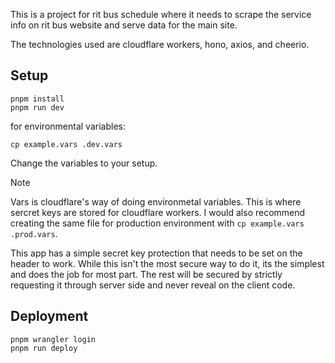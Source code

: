 This is a project for rit bus schedule where it needs to scrape the service info on rit bus website and serve data for the main site. 

The technologies used are cloudflare workers, hono, axios, and cheerio.


## Setup
```
pnpm install
pnpm run dev
```
for environmental variables:
```
cp example.vars .dev.vars
```
Change the variables to your setup.
> [!NOTE]
> Vars is cloudflare's way of doing environmetal variables. This is where sercret keys are stored for cloudflare workers. I would also recommend creating the same file for production environment with `cp example.vars .prod.vars`.

This app has a simple secret key protection that needs to be set on the header to work. While this isn't the most secure way to do it, its the simplest and does the job for most part. The rest will be secured by strictly requesting it through server side and never reveal on the client code.


## Deployment
```
pnpm wrangler login
pnpm run deploy
```
